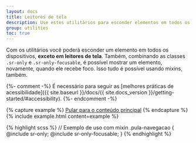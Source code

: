 ```yaml
---
layout: docs
title: Leitores de tela
description: Use estes utilitários para esconder elementos em todos os dispositivos, com exceção dos próprios leitores de tela.
group: utilities
toc: true
---
```


Com os utilitários você poderá esconder um elemento em todos os dispositivos, **exceto em leitores de tela**. Também, combinando as classes `.sr-only` e `.sr-only-focusable`, é possível mostrar um elemento, novamente, quando ele recebe foco. Isso tudo é possível usando mixins, também.

{%- comment -%}
É necessário para seguir as [melhores práticas de acessibilidade]({{ site.baseurl }}/docs/{{ site.docs_version }}/getting-started/#accessibility).
{%- endcomment -%}

{% capture example %}
<a class="sr-only sr-only-focusable" href="#content">Pular para o conteúdo principal</a>
{% endcapture %}
{% include example.html content=example %}

{% highlight scss %}
// Exemplo de uso com mixin
.pula-navegacao {
  @include sr-only;
  @include sr-only-focusable;
}
{% endhighlight %}
